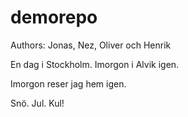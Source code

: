 # demorepo

Authors: Jonas, Nez, Oliver och Henrik

  En dag i Stockholm.
  Imorgon i Alvik igen.

Imorgon reser jag hem igen. 

Snö. Jul. Kul!

